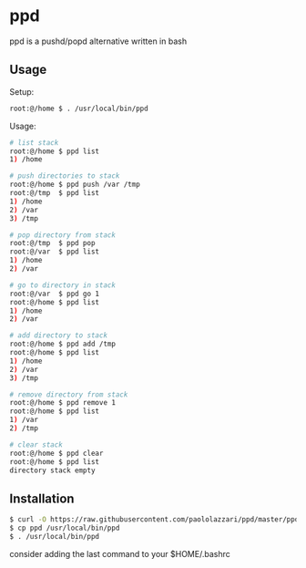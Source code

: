 # ppd

ppd is a pushd/popd alternative written in bash

## Usage

Setup:

```bash
root:@/home $ . /usr/local/bin/ppd
```

Usage:

```bash
# list stack
root:@/home $ ppd list
1) /home

# push directories to stack
root:@/home $ ppd push /var /tmp
root:@/tmp  $ ppd list
1) /home
2) /var
3) /tmp

# pop directory from stack
root:@/tmp  $ ppd pop
root:@/var  $ ppd list
1) /home
2) /var

# go to directory in stack
root:@/var  $ ppd go 1
root:@/home $ ppd list
1) /home
2) /var

# add directory to stack
root:@/home $ ppd add /tmp
root:@/home $ ppd list
1) /home
2) /var
3) /tmp

# remove directory from stack
root:@/home $ ppd remove 1
root:@/home $ ppd list
1) /var
2) /tmp

# clear stack
root:@/home $ ppd clear
root:@/home $ ppd list
directory stack empty
```

## Installation

```bash
$ curl -O https://raw.githubusercontent.com/paololazzari/ppd/master/ppd
$ cp ppd /usr/local/bin/ppd
$ . /usr/local/bin/ppd
```

consider adding the last command to your $HOME/.bashrc